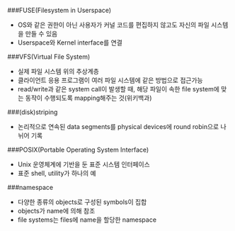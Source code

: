###FUSE(Filesystem in Userspace)
- OS와 같은 권한이 아닌 사용자가 커널 코드를 편집하지 않고도 자신의 파일 시스템을 만들 수 있음
- Userspace와 Kernel interface를 연결

###VFS(Virtual File System)
- 실제 파일 시스템 위의 추상계층
- 클라이언트 응용 프로그램이 여러 파일 시스템에 같은 방법으로 접근가능
- read/write과 같은 system call이 발생할 때, 해당 파일이 속한 file system에 맞는 동작이 수행되도록 mapping해주는 것(위키백과)

###(disk)striping
- 논리적으로 연속된 data segments를 physical devices에 round robin으로 나뉘어 기록

###POSIX(Portable Operating System Interface)
- Unix 운영체계에 기반을 둔 표준 시스템 인터페이스
- 표준 shell, utility가 하나의 예

###namespace
- 다양한 종류의 objects로 구성된 symbols이 집합
- objects가 name에 의해 참조
- file systems는 files에 name을 할당한 namespace
